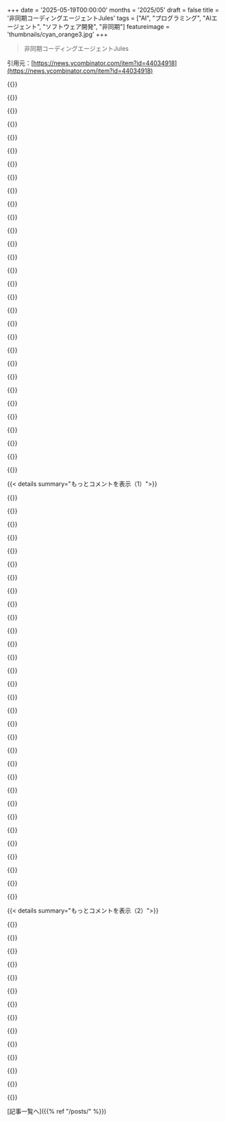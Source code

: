 +++
date = '2025-05-19T00:00:00'
months = '2025/05'
draft = false
title = '非同期コーディングエージェントJules'
tags = ["AI", "プログラミング", "AIエージェント", "ソフトウェア開発", "非同期"]
featureimage = 'thumbnails/cyan_orange3.jpg'
+++

> 非同期コーディングエージェントJules

引用元：[https://news.ycombinator.com/item?id=44034918](https://news.ycombinator.com/item?id=44034918)




{{<matomeQuote body="github issues を扱えるんだ．それらを処理して，バグを修正済みにできるの？ もし ”lead dev” AI とか ”boss” AI とか役割を分担させて放置したらどうなるかな？ たぶんめちゃくちゃになるだろうけど，startup simulator みたいで見てて面白そう． note-taking app がどう進化するかアリの巣みたいに観察できるかもね．" userName="CobrastanJorji" createdAt="2025/05/19 23:50:09" color="#ff33a1">}}




{{<matomeQuote body="エージェントのパターンとして実際すごく良いよ．analyst agent，decision agent，review agent で価格システムを作ったんだ．ポリシーに従う決定のために協力してる．チャットしてるのを見るのは面白いよ．ちゃんと役割を演じるんだ．もし decision agent が analyst にポリシーの指針を求めても，断って分析が役割だって説明する．そうやって間違えを見つけるし，役割演技が良い結果を出すよ．" userName="jacob019" createdAt="2025/05/20 00:12:08" color="#ff33a1">}}




{{<matomeQuote body="エージェントたちがクロス連携するためにどんなツールを使ったの？" userName="tgtweak" createdAt="2025/05/20 12:48:34" color="">}}




{{<matomeQuote body="なんで？ VC は投資家の金を管理してるんだよ，自分のじゃない．もし投資家が AI をすごいと思ってるなら，この仕事を AI に任せるのに問題ないでしょ？ だよね？" userName="oytis" createdAt="2025/05/20 08:19:15" color="">}}




{{<matomeQuote body="Python クラスだよ．僕のフレームワークではエージェントはクラスのインスタンスで，ツールはメソッド．各エージェントは独自の内部会話状態を持ってる．それらは構成可能で，他のエージェントとコミュニケーションするツールも持ってるんだ．" userName="jacob019" createdAt="2025/05/20 13:36:41" color="#ff5c5c">}}




{{<matomeQuote body="たぶんジョークだったと思うよ．VC は自分の仕事以外の全ジョブを AI に置き換えるのは喜ぶだろうね．" userName="nsteel" createdAt="2025/05/20 09:16:28" color="">}}




{{<matomeQuote body="なんで？ 利益を得続けるなら自分の仕事だって喜んで任せるだろうに．" userName="nine_k" createdAt="2025/05/20 15:03:29" color="">}}




{{<matomeQuote body="歴史上で技術に労働が置き換えられて，元の労働者が収入源を維持できた例を考えられる？ もし機械が君の仕事ができるなら，（結局）君の代わりに機械を使う方が安くなるし，君は仕事がなくなる．当然じゃないの？ まあ，たぶんジョークだろうから，そんな深く考える必要ないかもだけどね．" userName="nsteel" createdAt="2025/05/20 18:15:01" color="">}}




{{<matomeQuote body="これのリポジトリある？Agenticシステム組むのにめっちゃいい方法だって思ってたんだ。どうやってるのか見てみたいな。" userName="digdugdirk" createdAt="2025/05/20 17:19:50" color="">}}




{{<matomeQuote body="1人ユニコーンももうすぐ現実になるかもね" userName="robofanatic" createdAt="2025/05/20 00:19:25" color="">}}




{{<matomeQuote body="Langroidがこんなデザインなんだよ（俺がリード開発者だよ）：https://github.com/langroid/langroid<br>クイックツアー：https://langroid.github.io/langroid/tutorials/langroid-tour/" userName="d4rkp4ttern" createdAt="2025/05/20 17:43:18" color="#38d3d3">}}




{{<matomeQuote body="この列車止めてくれ！降りたいんだけど" userName="yard2010" createdAt="2025/05/20 06:55:28" color="">}}




{{<matomeQuote body="エージェント間で渡すとき、可能な限り多くのコンテキスト履歴を維持しようとしてるの？それともコンテキスト管理して基本的に毎回ワンショットなの？" userName="hnuser123456" createdAt="2025/05/20 16:52:37" color="#ff5733">}}




{{<matomeQuote body="職を追われた被雇用者は厳しいだろうね。でもVCはオーナーだから従業員じゃない。パン屋のオーナーが機械入れて効率化したら利益はオーナーのものになるのと一緒だよ。" userName="nine_k" createdAt="2025/05/20 18:39:19" color="#ff33a1">}}




{{<matomeQuote body="コードは手に入る？" userName="seunosewa" createdAt="2025/05/20 07:58:37" color="">}}




{{<matomeQuote body="俺はジョークだと思わなかったな。別の記事によると、偉大なVCでさえ多くの会社を見逃してる。彼らの仕事は科学じゃなくて、センスとか人間関係とか心理学みたいな触れられないものなんだって。AIが全部やっても、VCの仕事は人間がやる最後の分野になるかも、ってAndreessenも言ってたよ。記事はこちら：https://futurism.com/venture-capitalist-andreessen-jobs" userName="myko" createdAt="2025/05/20 19:34:16" color="#ff5c5c">}}




{{<matomeQuote body="すごくいいね、MCP。複数のベクトルストアをサポートしてるし、ドキュメントも良い！ツール呼び出しAPIの微妙な違いはどう処理してるの？" userName="jacob019" createdAt="2025/05/20 17:55:36" color="#785bff">}}




{{<matomeQuote body="いつでも降りたい時に降りていいんだよ。でも列車は君を待ってくれないけどね" userName="vincnetas" createdAt="2025/05/20 11:51:32" color="">}}




{{<matomeQuote body="＞ then you add a boss AI<br>これの方がもっとありえそう。Robotsは人の気持ちなんて気にしないから、倫理的な問題なしに判断できるもんね。" userName="ramon156" createdAt="2025/05/20 14:03:03" color="">}}




{{<matomeQuote body="コンテキストは基本的に保持するけど、短命なagentが多いから大丈夫。ただ、データが長すぎたり、ツールサポートが弱いモデルの場合は工夫が必要かな。特にREPL process analystでは長いスレッドで成果物管理のために古いバージョンを［attachment: filename］に置き換えてる。長期の状態はagentにメモリツール（ノートブックとか）を持たせてて、戦略や実験に役立ててるみたい。システム全体、予想以上にうまくいってて、Gemini 2.5 flashとかすごいよ。" userName="jacob019" createdAt="2025/05/20 17:06:15" color="#ff33a1">}}




{{<matomeQuote body="自分でフレームワーク作っちゃったけど、要望があればシェアも考えるよ。でも、いろんなシステムからETLでデータ集めて分析する部分はシェアしないかな。大量のデータをJSONで分析agentに渡してレポートを作らせてるんだけど、1ヶ月運用してて、agentの判断はほとんど合っててヒューリスティクスより全然いい。コード全体でagent使ってるけど、役割と構造化データでモデルを抽象化するのってすごく強力だよ。" userName="jacob019" createdAt="2025/05/20 11:45:59" color="#ff5c5c">}}




{{<matomeQuote body="昔の貴族にも同じことが言えたよ：現代経済を動かす資本家だって、昔は彼らのマネージャー、つまり領地や投資、財産を扱ってた代理人にすぎなかった。力がどんどんついて、彼らの’君主’に政策を指示できるようになり、ついには完全に排除したんだ。" userName="achierius" createdAt="2025/05/20 18:52:11" color="">}}




{{<matomeQuote body="これからわかることだよ。これが今の私たちの集合的な軌道だね。<br>今後数年で役立つスキルセットは、色々な形のAIツールを管理する能力だとかなり確信してるんだ。［2］ー 文字通り自分のAIを率いるとか、パフォーマンス評価するとか、そういう全部ひっくるめて ー つまり、AIをビジネス成果に向けてうまく動かせるようになることだね。" userName="CraigJPerry" createdAt="2025/05/20 07:35:30" color="#ff33a1">}}




{{<matomeQuote body="ありがとう！<br>Langroidを使うと、プロンプト経由でほとんどのLLMでツール呼び出しができるんだ。Pydanticでツールを定義して、ハンドラを実装する感じ。APIのネイティブなツール呼び出しに頼らなくてもいいけど、OpenAIやvLLM、llama.cppなんかもサポートしてるよ。詳細はこのドキュメント見てね: https://langroid.github.io/langroid/quick-start/chat-agent-t..." userName="d4rkp4ttern" createdAt="2025/05/20 19:34:21" color="#ff33a1">}}




{{<matomeQuote body="この調子だと、どっちも”coding agent”に取って代わられそうだね。ほぼ毎日新しいのが出てきてるみたいだし。" userName="olalonde" createdAt="2025/05/20 07:51:37" color="">}}




{{<matomeQuote body="フレームワークがGithubで使えるようになったよ：https://github.com/jacobsparts/agentlib<br>時間できたらもっと大きなシステムについてブログ書くつもりだよ。" userName="jacob019" createdAt="2025/05/27 15:27:33" color="">}}




{{<matomeQuote body="興味あったのに、試すボタン押したらまたウェイティングリストかよ。GoogleいつになったらGmailでうまくいったやり方がもう通用しないって学ぶんだよ。今どき遊べる新しい面白いツールなんていっぱいあるし、明日にはこのことなんて忘れてるだろうな。" userName="111111101101" createdAt="2025/05/19 22:58:06" color="">}}




{{<matomeQuote body="しかもGermanyからだとリストにさえ参加できないんだって。まず本当に自分だって認証必要で、リカバリーメールに確認コード来て、携帯番号にもコード来て、なのに結局サービス制限されてますってメッセージだけだったわ。" userName="_ink_" createdAt="2025/05/20 08:27:21" color="">}}




{{<matomeQuote body="俺はGermanyのgsuiteアカウントでできたよ。" userName="tjuene" createdAt="2025/05/20 11:33:18" color="">}}




{{<matomeQuote body="そういう人たちには名前があるんだよ：Google Developer Experts（実際にはエバンジェリスト）。https://developers.google.com/community/experts" userName="EugeneOZ" createdAt="2025/05/20 05:29:30" color="">}}




{{< details summary="もっとコメントを表示（1）">}}

{{<matomeQuote body="ああもう、GDEプログラムね。昔は意味あったのに今は誰でもなれる感じで質が落ちたって感じかな。LinkedIn/TwitterでGoogleネタをスパムしたりコミュニティに媚びたりすればOKみたいな。Google関連のカンファレンスでも、GDEのトークは深い話じゃなくチュートリアルレベルが多いし、いいGDEもいるけど最近増えた質が悪いせいでプログラム自体が避けられつつあるよ。" userName="thecupisblue" createdAt="2025/05/20 08:01:49" color="">}}




{{<matomeQuote body="たぶん今日リリースするつもりじゃなかったんだろうね。準備できてなかったけど、Githubの後追いだって思われたくなかったんじゃない？" userName="IshKebab" createdAt="2025/05/20 11:07:05" color="">}}




{{<matomeQuote body="関係ない話だけど、Geminiの20ドルプランって、同等のChatGPTと比べてどうなの？" userName="hawk_" createdAt="2025/05/20 17:49:47" color="">}}




{{<matomeQuote body="両方使ってるよ。Geminiは長くて複雑な回答を出す気がする。ChatGPTはもっと簡潔だけど、それは俺がChatGPTに話し方を学習させたせいかも。コンテキストウィンドウの違いはマジで良いね。Geminiにはめちゃくちゃ長い文章を貼り付けるけど、うまく処理してくれる。" userName="bognition" createdAt="2025/05/21 18:57:51" color="#ff33a1">}}




{{<matomeQuote body="なんかリリースしないといけなかったんだろうね。OpenAIが超速で動いてるから。" userName="ldjkfkdsjnv" createdAt="2025/05/19 23:10:52" color="">}}




{{<matomeQuote body="今のところ、OpenAIが”超速”でやってることと言えば、投資家のお金を燃やしてることだけだろ。" userName="mirekrusin" createdAt="2025/05/20 06:52:54" color="">}}




{{<matomeQuote body="なんかミームみたいに聞こえるね。”超速”ってフレーズ、もう真剣に受け止められないわ。これって狙ったユーモア？それとも俺だけ？" userName="-__---____-ZXyw" createdAt="2025/05/19 23:16:46" color="">}}




{{<matomeQuote body="これは”成功劇場”だよ。進歩を見せないと遅れてるって思われるからね。LoIが書かれたりパートナーシップが結ばれたりする時代には、事実より約束の方が価値があるんだ。" userName="jsemrau" createdAt="2025/05/19 23:47:44" color="">}}




{{<matomeQuote body="もう？俺にとってはいつも子供っぽいか皮肉に聞こえてたよ。”Blazingly Fast”なんて、Hot WheelsやNerf Blasterの箱に書いてあるもんだろ。真面目な技術製品じゃなくてさ。" userName="archargelod" createdAt="2025/05/20 02:33:09" color="">}}




{{<matomeQuote body="そうだね。Hot Wheelsの箱みたいに本物っぽく見えるかもね。" userName="-__---____-ZXyw" createdAt="2025/05/20 20:25:18" color="">}}




{{<matomeQuote body="ちゃんと見てないの？ GoogleはOpenAIの25人のチームにボロ負けしてるじゃん。" userName="ldjkfkdsjnv" createdAt="2025/05/20 00:00:59" color="">}}




{{<matomeQuote body="人管理が嫌でマネージャーじゃなくエンジニアになったのに、人みたいに話すロボットを管理させられるみたいだ。せめて非共感的にいられるならいいけど。AIエージェントのHRを始めるスタートアップが出てきたら終わりだね。" userName="hnlurker22" createdAt="2025/05/20 13:18:32" color="#ff5c5c">}}




{{<matomeQuote body="今大事なスキルは共感性だけだよ。" userName="MrDarcy" createdAt="2025/05/20 14:07:11" color="">}}




{{<matomeQuote body="仮説だけど、共感性って顧客の曖昧な要求を明確な要件と設計に落とし込むのに一番効果的なスキルだと思うんだ。お客さんが欲しいものと必要なものは違うから、共感性がそのギャップを埋めて価値を提供できる。感情に関わるスキルだから、AIにはまだ難しいね。" userName="MrDarcy" createdAt="2025/05/20 15:24:16" color="#ff5733">}}




{{<matomeQuote body="全く同感。質の高いコンテキストを提供するには共感性が鍵だよね。数ヶ月前にブログに書こうとしたんだ： https://substack.com/home/post/p-156334403" userName="drivian" createdAt="2025/05/20 15:29:13" color="#ff5c5c">}}




{{<matomeQuote body="Googleが推論を無料で提供できるのは、他社に対するめちゃくちゃ大きな競争優位性だよ。＞Julesは無料？＞はい、今は無料です。ベータ版で、利用状況から学ぶ間は支払いなし。将来的には価格設定を導入予定だけど、今は開発者体験向上に注力してます。https://jules-documentation.web.app/faq" userName="thorum" createdAt="2025/05/19 21:55:37" color="#45d325">}}




{{<matomeQuote body="ここではあなたが商品だよ。追記：法的リンクが動かないね（https://jules-documentation.web.app/faq#does-jules-train-on-...）＞いいえ。Julesはプライベートリポジトリの内容で学習しません。プライバシーは核となる原則。でもデータ収集は会話が学習データになるGeminiに似てる可能性が高いね。リポジトリの内容は不明。詳細はこちら： https://jules.google.com/legal" userName="candiddevmike" createdAt="2025/05/19 22:02:18" color="#ff5733">}}




{{<matomeQuote body="Googleが無料で推論を提供できるのはすごい競争力だね．まだJulesは試してないけど，Codexで遊んでるところ．個人的には無料かどうかはあんまり気にしないかな．他のより問題解決できたら使うし，そうでなければ他の使うよ．コストより性能に注目してるのは自分だけじゃないと思うな（ある時点まではね）．" userName="diggan" createdAt="2025/05/19 22:11:24" color="">}}




{{<matomeQuote body="みんな杖がないとコード書いたり考えたりできなくなったら，彼らはものすごく儲かるだろうね．" userName="add-sub-mul-div" createdAt="2025/05/19 22:06:38" color="">}}




{{<matomeQuote body="ちょっとこれを置いておくね．<br>プラトンがソクラテスを通して『パイドロス』で言ってたことだよ．書くってのは記憶するためじゃなくて思い出すための道具なんだって．見かけの知恵で満たされるだけで，知恵そのものじゃないってね．これって，AIコーディングエージェントにも当てはまるかも．" userName="falcor84" createdAt="2025/05/19 22:35:54" color="">}}




{{<matomeQuote body="でもその引用，暗記したの？それとも要点だけ知っててググれるようにしてただけ？" userName="noduerme" createdAt="2025/05/19 22:41:04" color="">}}




{{<matomeQuote body="それはまあいいんだけど，製品を比較するのは時間かかるよね．それに，比較のために有料製品を使いたがる人はほとんどいないよ．" userName="YetAnotherNick" createdAt="2025/05/19 22:14:48" color="">}}




{{<matomeQuote body="少なくとも書くことなら，最低限のもので自分で簡単にできるよね．GoogleLife（tm）にサインインしようとして，『契約時の規定条件』でAIアクセスできなくなった日には大変なことになるよ．" userName="Avicebron" createdAt="2025/05/19 22:56:48" color="">}}




{{<matomeQuote body="いくつか制限があるみたいだよ．<br>同時タスクは2つまで<br>1日の合計タスクは5つまで" userName="85392_school" createdAt="2025/05/19 22:25:31" color="#38d3d3">}}




{{<matomeQuote body="＞それはわかるけど製品比較には時間かかるってのはその通りだね．だからまだ多くの人がCodexを最大限に試してるんだ :)<br>＞そして比較のために有料製品を使いたがる人はほとんどいない．うん，自分もたいていそうだよ．無料トライアルとかなければ，良いって確信しないと多分お金は出さないね．でも，もっと良いLLMが出てきて自分の考えが変わったんだ．例えばフリーランスのソフトエンジニアなら，月200 EUR払っても簡単に元取れるから，「1ヶ月試す」みたいなサブスクにもだいぶ柔軟になったよ．" userName="diggan" createdAt="2025/05/19 22:21:59" color="#785bff">}}




{{<matomeQuote body="僕が見るところ，これに対する解決策はオープンソースに投資することだと思うな．「サバイバル状況」に関しては，太陽光発電のノートPCにローカルで動くLLMを入れるのが，間違いなく僕のリストの最初に来るだろうね．" userName="falcor84" createdAt="2025/05/19 23:09:46" color="#45d325">}}




{{<matomeQuote body="他の人の意見はあんまり読んでないけど，個人的にはCodexのオンライン版は，オリジナルのCopilot以来一番のコーディング生産性向上だったね．Cursorはエージェントモードでユニットテストを何度も消しすぎたんだ．Codexは出力が5倍になったけど，コードは僕が書くより質が悪いかな．でも，テストを消さずにちゃんと通してくれるっていう点での生産性向上は，この時点でもう無視できないくらい素晴らしいよ．" userName="xiphias2" createdAt="2025/05/19 22:34:56" color="#785bff">}}




{{<matomeQuote body="0円だとマジで新しい可能性が開けるんだよね。根本的に使い方が変わるよ。" userName="kristopolous" createdAt="2025/05/20 06:20:47" color="">}}




{{<matomeQuote body="1日5タスクなんて、ちゃんと仕事で使うには正直役立たずなくらい少ないよね。" userName="spongebobstoes" createdAt="2025/05/19 23:52:57" color="">}}




{{<matomeQuote body="技術的に言うと、彼らがやってる戦略は”ロスリーダー”ってやつだよ。<br>ロスリーダーとして、会社はユーザー集めて、定着させて、それを通じて市場取りに行くために安い価格で提供するんだ。<br>https://www.investopedia.com/terms/l/lossleader.asp" userName="jsemrau" createdAt="2025/05/20 06:09:47" color="#ff33a1">}}

{{</details>}}




{{< details summary="もっとコメントを表示（2）">}}

{{<matomeQuote body="そうあるべきじゃないね、LLMは文献みたいに信頼できないから。<br>周りの人も、なんでそんな電力食う設定にこだわるの？って聞いてくるだろうし。" userName="cess11" createdAt="2025/05/20 06:21:50" color="">}}




{{<matomeQuote body="これ（大手テック企業の伝統って分かってるけどさ）はダンピングと同じ経済効果がある気がするな。<br>https://www.investopedia.com/terms/d/dumping.asp" userName="Y_Y" createdAt="2025/05/19 23:00:40" color="#ff33a1">}}




{{<matomeQuote body="LLMが絶対正しいなんて言ってないけどさ、あんた文献の正確性を過大評価しすぎじゃない？" userName="wuiheerfoj" createdAt="2025/05/20 09:25:20" color="">}}




{{<matomeQuote body="0円前提でなんか作ってそれに依存し始めた頃に値上げされるんだよ。" userName="vincnetas" createdAt="2025/05/20 11:55:00" color="">}}




{{<matomeQuote body="でも、あんたは知恵に満ちてるのか、それとも知恵があると思い込んでるだけなのか？" userName="-__---____-ZXyw" createdAt="2025/05/19 23:19:07" color="">}}




{{<matomeQuote body="うーん、プラトンの言うように、読めること≠知ってること。<br>記事読んだだけで内容理解してないのに議論する人、ネットにいっぱいいるよね。自分を賢いと思い込んでるだけで、分かってないことすら分かってない。<br>「知恵があると思い込んでるだけ」の人々。問題は書物じゃなく、教育不足だね。" userName="brendoelfrendo" createdAt="2025/05/20 00:38:24" color="#45d325">}}




{{<matomeQuote body="これ、自分にとっては確かにそうなんだけど、買い切りじゃなかったら違うな。製品がダメでも結局使わなかったとしても、クレジットに10ドル払うのは全然抵抗ないんだ。5ドルのサブスクの無料トライアルに申し込むよりね。" userName="miki123211" createdAt="2025/05/19 23:49:29" color="">}}




{{<matomeQuote body="何度か読んだよ。なんか漠然と賢そうだし、ちょっと不気味な感じもするけど、意味が全然わからないんだ。説明してくれる？Google製品は、なんだかんだ言って20年以上、俺の人生にプラスの影響を与えてくれてるんだよね。もしその間、使ってるすべてのサービスにサブスク料金を払ってたら、今手元にないはずの相当な金額になってただろうな。これから全部悪くなるような次の段階ってあるの？いつ？" userName="jstummbillig" createdAt="2025/05/19 22:17:51" color="">}}




{{<matomeQuote body="Socrates/Platoの主張は自分の経験と違うな。教えられるより自分で読んだ方が記憶に残ってるんだ。受動的な消費じゃなく能動的な学習が大事だと思う。偉大な哲学者が家庭教師でもどうかなってRussellの引用も思い出したよ。AristotleがAlexanderに与えた影響はゼロだっただろうって。" userName="falcor84" createdAt="2025/05/20 11:20:41" color="#38d3d3">}}




{{<matomeQuote body="OpenAIは2024年に50億ドル損失出してて、2025年は損失が倍になると言われてる。今はそれがゲーム代ってことだね。" userName="cheriot" createdAt="2025/05/20 05:38:46" color="">}}




{{<matomeQuote body="Googleはもう10年以上、”無料の推論”を提供してるんだよ。Googleで働いたことない人は、ウェブ検索とかメールとか写真とか、主要なGoogle製品の多くがどれだけ機械推論にどっぷり浸かってるか単純に知らないんだ。" userName="jeffbee" createdAt="2025/05/20 00:44:08" color="">}}




{{<matomeQuote body="ええと、これは初のgithubベースのエージェントじゃないよ。有名なのはhttps://app.all-hands.dev/。それに、もっと一般的で安かったり無料だったりする素晴らしいエージェントもある。だから、このエージェントが目新しいものじゃないって考えると、値段がすぐに話題になるのは当然だね。" userName="dmos62" createdAt="2025/05/20 05:23:26" color="#45d325">}}




{{<matomeQuote body="ただコピー（広告文）だけどさ、”やりたいことをして時間を過ごそう！”ってのがあって、その後に多分ビデオゲーム、自転車、読書、卓球の画像が続いてるんだよね。それは全然いいんだけど、なんかコーディングが避けるべき面倒な作業みたいに示唆されてる感じがするんだ。創造的で楽しい活動っていうよりね。" userName="_pdp_" createdAt="2025/05/19 22:03:51" color="">}}

{{</details>}}



[記事一覧へ]({{% ref "/posts/" %}})
